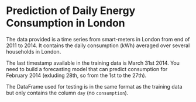 # Prediction of Daily Energy Consumption in London

The data provided is a time series from smart-meters in London from end of 2011 to 2014. It contains the daily consumption (kWh) averaged over several households in London. 

The last timestamp available in the training data is March 31st 2014. You need to build a forecasting model that can predict consumption for February 2014 (exluding 28th, so from the 1st to the 27th).

The DataFrame used for testing is in the same format as the training data but only contains the column `day` (no `consumption`).
